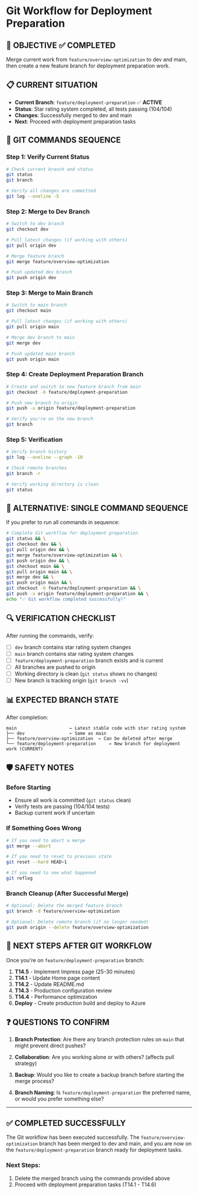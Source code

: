 # Git Workflow for Deployment Preparation

## 🎯 **OBJECTIVE** ✅ **COMPLETED**
Merge current work from `feature/overview-optimization` to dev and main, then create a new feature branch for deployment preparation work.

## 📋 **CURRENT SITUATION**
- **Current Branch**: `feature/deployment-preparation` ✅ **ACTIVE**
- **Status**: Star rating system completed, all tests passing (104/104)
- **Changes**: Successfully merged to dev and main
- **Next**: Proceed with deployment preparation tasks

## 🔄 **GIT COMMANDS SEQUENCE**

### **Step 1: Verify Current Status**
```bash
# Check current branch and status
git status
git branch

# Verify all changes are committed
git log --oneline -5
```

### **Step 2: Merge to Dev Branch**
```bash
# Switch to dev branch
git checkout dev

# Pull latest changes (if working with others)
git pull origin dev

# Merge feature branch
git merge feature/overview-optimization

# Push updated dev branch
git push origin dev
```

### **Step 3: Merge to Main Branch**
```bash
# Switch to main branch
git checkout main

# Pull latest changes (if working with others)
git pull origin main

# Merge dev branch to main
git merge dev

# Push updated main branch
git push origin main
```

### **Step 4: Create Deployment Preparation Branch**
```bash
# Create and switch to new feature branch from main
git checkout -b feature/deployment-preparation

# Push new branch to origin
git push -u origin feature/deployment-preparation

# Verify you're on the new branch
git branch
```

### **Step 5: Verification**
```bash
# Verify branch history
git log --oneline --graph -10

# Check remote branches
git branch -r

# Verify working directory is clean
git status
```

## 📝 **ALTERNATIVE: SINGLE COMMAND SEQUENCE**

If you prefer to run all commands in sequence:

```bash
# Complete Git workflow for deployment preparation
git status && \
git checkout dev && \
git pull origin dev && \
git merge feature/overview-optimization && \
git push origin dev && \
git checkout main && \
git pull origin main && \
git merge dev && \
git push origin main && \
git checkout -b feature/deployment-preparation && \
git push -u origin feature/deployment-preparation && \
echo "✅ Git workflow completed successfully!"
```

## 🔍 **VERIFICATION CHECKLIST**

After running the commands, verify:
- [ ] `dev` branch contains star rating system changes
- [ ] `main` branch contains star rating system changes  
- [ ] `feature/deployment-preparation` branch exists and is current
- [ ] All branches are pushed to origin
- [ ] Working directory is clean (`git status` shows no changes)
- [ ] New branch is tracking origin (`git branch -vv`)

## 📊 **EXPECTED BRANCH STATE**

After completion:
```
main                    ← Latest stable code with star rating system
├── dev                 ← Same as main
├── feature/overview-optimization  ← Can be deleted after merge
└── feature/deployment-preparation     ← New branch for deployment work (CURRENT)
```

## 🛡️ **SAFETY NOTES**

### **Before Starting**
- Ensure all work is committed (`git status` clean)
- Verify tests are passing (104/104 tests)
- Backup current work if uncertain

### **If Something Goes Wrong**
```bash
# If you need to abort a merge
git merge --abort

# If you need to reset to previous state
git reset --hard HEAD~1

# If you need to see what happened
git reflog
```

### **Branch Cleanup (After Successful Merge)**
```bash
# Optional: Delete the merged feature branch
git branch -d feature/overview-optimization

# Optional: Delete remote branch (if no longer needed)
git push origin --delete feature/overview-optimization
```

## 🚀 **NEXT STEPS AFTER GIT WORKFLOW**

Once you're on `feature/deployment-preparation` branch:

1. **T14.5** - Implement Impress page (25-30 minutes)
2. **T14.1** - Update Home page content
3. **T14.2** - Update README.md
4. **T14.3** - Production configuration review
5. **T14.4** - Performance optimization
6. **Deploy** - Create production build and deploy to Azure

## ❓ **QUESTIONS TO CONFIRM**

1. **Branch Protection**: Are there any branch protection rules on `main` that might prevent direct pushes?

2. **Collaboration**: Are you working alone or with others? (affects pull strategy)

3. **Backup**: Would you like to create a backup branch before starting the merge process?

4. **Branch Naming**: Is `feature/deployment-preparation` the preferred name, or would you prefer something else?

---

## ✅ **COMPLETED SUCCESSFULLY**

The Git workflow has been executed successfully. The `feature/overview-optimization` branch has been merged to dev and main, and you are now on the `feature/deployment-preparation` branch ready for deployment tasks.

### **Next Steps:**
1. Delete the merged branch using the commands provided above
2. Proceed with deployment preparation tasks (T14.1 - T14.6) 